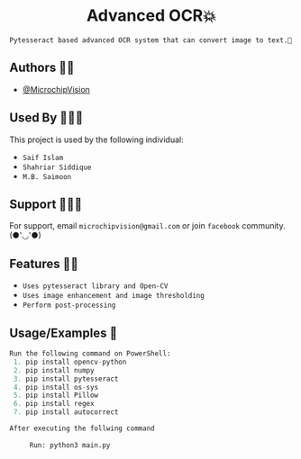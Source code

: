 <h1 align="center">Advanced OCR💥</h1>

`Pytesseract based advanced OCR system that can convert image to text.🙂`


## Authors 👦🏻

- [@MicrochipVision](https://www.github.com/microchipvision) 


## Used By 🧑‍🤝‍🧑

This project is used by the following individual:

- `Saif Islam`  
- `Shahriar Siddique`
- `M.B. Saimoon`


## Support 💁🏻‍♂️

For support, email `microchipvision@gmail.com` or join `facebook` community.(●'◡'●)


## Features 🙌🏻
- `Uses pytesseract library and Open-CV `
- `Uses image enhancement and image thresholding  `
- `Perform post-processing`

## Usage/Examples 🎃

```python
Run the following command on PowerShell:
 1. pip install opencv-python
 2. pip install numpy
 3. pip install pytesseract
 4. pip install os-sys
 5. pip install Pillow
 6. pip install regex
 7. pip install autocorrect

After executing the follwing command
     
     Run: python3 main.py 




